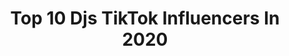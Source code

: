 ---
title: Top 10 Djs TikTok Influencers In 2020
description: >-
  Find top djs TikTok influencers in 2020. Most popular hashtags: #commedy #heywannafk #mixsong #funnydance.
platform: TikTok
profiles:
  - username: "99goonsquad"
    fullname: >-
      99GOONSQUAD
    location: "United States"
    followers: 4031943
    engagement: 2121
    commentsToLikes: 0.015063
    id: ck8km1f8o6i5e0j78n5vraybm
    verified: true
    hashtags: "#tutorial, #raveathomechallenge"
  - username: "djdiddyofficial"
    fullname: >-
      DJ Diddy
    location: "United States"
    followers: 840063
    engagement: 1882
    commentsToLikes: 0.031710
    id: ck9m4vqo0km4n0j78s9gxjz98
    verified: true
    hashtags: "#bestfandom, #poseathome, #inthehouseparty, #homeproject"
  - username: "gavincooper369"
    fullname: >-
      gavin cooper
    location: "United Kingdom"
    followers: 17141
    engagement: 1987
    commentsToLikes: 0.052249
    id: ck9e090um52qv0j78k4k18lxo
    verified: false
    hashtags: ""
  - username: "lindatia8"
    fullname: >-
      Linda Tia
    location: "Canada"
    followers: 6005
    engagement: 933
    commentsToLikes: 0.057420
    id: cka6b6embz4ek0i787ayqz46p
    verified: false
    hashtags: "#waves, #legend, #rentedabus, #haha"
  - username: "danielstewart17"
    fullname: >-
      Daniel Stewart (DJ)
    location: "United States"
    followers: 251554
    engagement: 1423
    commentsToLikes: 0.029250
    id: ck94hgr1cjn750j7888w7in3p
    verified: false
    hashtags: "#funny, #bestfriend, #trend, #ridingshotgun"
  - username: "tokinhooficial"
    fullname: >-
      tokinhooficial
    location: "Brazil"
    followers: 869640
    engagement: 950
    commentsToLikes: 0.007485
    id: ck8oydz2a6sf00j781goxsku1
    verified: true
    hashtags: "#brasil, #gera, #escrevendocomnariz, #fly"
  - username: "djsuman0615"
    fullname: >-
      djsuman
    location: "India"
    followers: 36941
    engagement: 895
    commentsToLikes: 0.011725
    id: ck9grithee47f0j78ci0c4y71
    verified: false
    hashtags: "#anirudh, #chupachupssplit, #trendingbgm, #pattas"
  - username: "saridnce26"
    fullname: >-
      Sarimar Trías
    location: "Dominican Republic"
    followers: 14023
    engagement: 524
    commentsToLikes: 0.012731
    id: cka85bdg1xgln0i78tmkm1851
    verified: false
    hashtags: "#nenachallenge, #chevere, #dancefunk, #sienteelboom"
  - username: "faulandwad"
    fullname: >-
      Faul & Wad
    location: "France"
    followers: 2514
    engagement: 936
    commentsToLikes: 0.027062
    id: ck904u9l1ehp50j7816u2gar7
    verified: false
    hashtags: "#funnydance, #covid, #motivation, #tiktok"
  - username: "dj.sallu.vaijan"
    fullname: >-
      Dj.Sallu 
    location: "Saudi Arabia"
    followers: 26200
    engagement: 3833
    commentsToLikes: 0.129806
    id: cka8guslz86ep0i78ha0epf9v
    verified: false
    hashtags: "#dammambd, #jeddahking, #funnyvideos, #commedy"
---